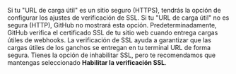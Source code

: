 Si tu "URL de carga útil" es un sitio seguro (HTTPS), tendrás la opción de configurar los ajustes de verificación de SSL. Si tu "URL de carga útil" no es segura (HTTP), GitHub no mostrará esta opción. Predeterminadamente, GitHub verifica el certificado SSL de tu sitio web cuando entrega cargas útiles de webhooks. La verificación de SSL ayuda a garantizar que las cargas útiles de los ganchos se entregan en tu terminal URL de forma segura. Tienes la opción de inhabilitar SSL, pero te recomendamos que mantengas seleccionado **Habilitar la verificación SSL**.